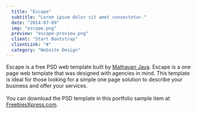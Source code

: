 ```yaml
---
  title: "Escape"
  subtitle: "Lorem ipsum dolor sit amet consectetur."
  date: "2014-07-09"
  img: "escape.png"
  preview: "escape-preview.png"
  client: "Start Bootstrap"
  clientLink: "#"
  category: "Website Design"
---
```


Escape is a free PSD web template built by [Mathavan Jaya](//www.behance.net/MathavanJaya). Escape is a one page web template that was designed with agencies in mind. This template is ideal for those looking for a simple one page solution to describe your business and offer your services. <br><br>You can download the PSD template in this portfolio sample item at [FreebiesXpress.com](//freebiesxpress.com/gallery/escape-one-page-psd-web-template/).
